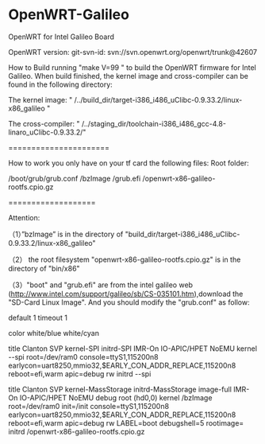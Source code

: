 OpenWRT-Galileo
===============

OpenWRT for Intel Galileo Board 

OpenWRT version: git-svn-id: svn://svn.openwrt.org/openwrt/trunk@42607

How to Build
running "make V=99 " to build the OpenWRT firmware for Intel Galileo.
When build finished, the kernel image and cross-compiler can be found in the following directory:

The kernel image: " /../build_dir/target-i386_i486_uClibc-0.9.33.2/linux-x86_galileo "

The cross-compiler: " /../staging_dir/toolchain-i386_i486_gcc-4.8-linaro_uClibc-0.9.33.2/"

======================

How to work
you only have on your tf card the following files:
Root folder:

/boot/grub/grub.conf
/bzImage
/grub.efi
/openwrt-x86-galileo-rootfs.cpio.gz

===================

Attention:

（1）”bzImage”  is in the directory of "build_dir/target-i386_i486_uClibc-0.9.33.2/linux-x86_galileo"

（2） the root filesystem  "openwrt-x86-galileo-rootfs.cpio.gz"  is in the directory of "bin/x86"

（3）"boot" and "grub.efi" are from the intel galileo web (http://www.intel.com/support/galileo/sb/CS-035101.htm),download the "SD-Card Linux Image".
And you should modify the "grub.conf" as follow:


default 1
timeout 1

color white/blue white/cyan

title Clanton SVP kernel-SPI initrd-SPI IMR-On IO-APIC/HPET NoEMU
    kernel --spi root=/dev/ram0 console=ttyS1,115200n8 earlycon=uart8250,mmio32,$EARLY_CON_ADDR_REPLACE,115200n8 reboot=efi,warm apic=debug rw
    initrd --spi

title Clanton SVP kernel-MassStorage initrd-MassStorage image-full IMR-On IO-APIC/HPET NoEMU debug
    root (hd0,0)
    kernel /bzImage root=/dev/ram0 init=/init console=ttyS1,115200n8 earlycon=uart8250,mmio32,$EARLY_CON_ADDR_REPLACE,115200n8 reboot=efi,warm apic=debug rw LABEL=boot debugshell=5 rootimage=
    initrd /openwrt-x86-galileo-rootfs.cpio.gz
 

